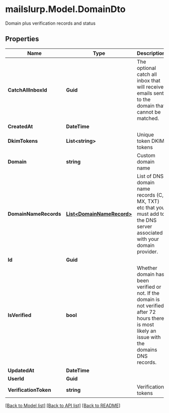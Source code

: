 # mailslurp.Model.DomainDto
Domain plus verification records and status
## Properties

Name | Type | Description | Notes
------------ | ------------- | ------------- | -------------
**CatchAllInboxId** | **Guid** | The optional catch all inbox that will receive emails sent to the domain that cannot be matched. | [optional] 
**CreatedAt** | **DateTime** |  | 
**DkimTokens** | **List&lt;string&gt;** | Unique token DKIM tokens | [optional] 
**Domain** | **string** | Custom domain name | [optional] 
**DomainNameRecords** | [**List&lt;DomainNameRecord&gt;**](DomainNameRecord.md) | List of DNS domain name records (C, MX, TXT) etc that you must add to the DNS server associated with your domain provider. | [optional] 
**Id** | **Guid** |  | 
**IsVerified** | **bool** | Whether domain has been verified or not. If the domain is not verified after 72 hours there is most likely an issue with the domains DNS records. | [optional] 
**UpdatedAt** | **DateTime** |  | 
**UserId** | **Guid** |  | 
**VerificationToken** | **string** | Verification tokens | [optional] 

[[Back to Model list]](../README.md#documentation-for-models) [[Back to API list]](../README.md#documentation-for-api-endpoints) [[Back to README]](../README.md)

